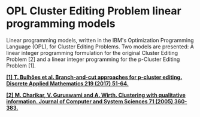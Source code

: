 # OPL Cluster Editing Problem linear programming models

Linear programming models, written in the IBM's Optimization Programming Language (OPL), for Cluster Editing Problems. Two models are presented: A linear integer programming formulation for the original Cluster Editing Problem [2] and a linear integer programming for the p-Cluster Editing Problem [1].

**[\[1\] T. Bulhões et al. Branch-and-cut approaches for p-cluster editing. Discrete Applied Mathematics 219 (2017) 51-64.](https://www.sciencedirect.com/science/article/pii/S0166218X16305108)**

**[\[2\] M. Charikar, V. Guruswami and A. Wirth. Clustering with qualitative information. Journal of Computer and System Sciences 71 (2005) 360-383.](https://www.sciencedirect.com/science/article/pii/S0022000004001424)**
